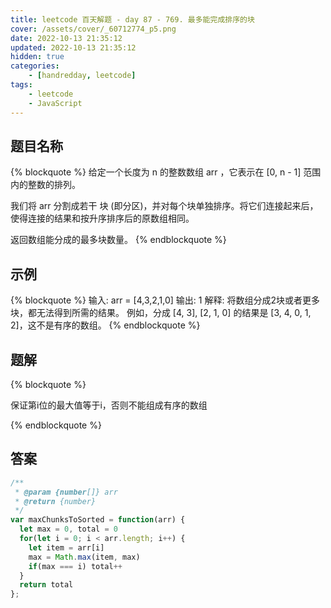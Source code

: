 ```yaml
---
title: leetcode 百天解题 - day 87 - 769. 最多能完成排序的块
cover: /assets/cover/_60712774_p5.png
date: 2022-10-13 21:35:12
updated: 2022-10-13 21:35:12
hidden: true
categories:
    - [handredday, leetcode]
tags:
    - leetcode
    - JavaScript
---
```


## 题目名称

{% blockquote %}
给定一个长度为 n 的整数数组 arr ，它表示在 [0, n - 1] 范围内的整数的排列。

我们将 arr 分割成若干 块 (即分区)，并对每个块单独排序。将它们连接起来后，使得连接的结果和按升序排序后的原数组相同。

返回数组能分成的最多块数量。
{% endblockquote %}

## 示例

{% blockquote %}
输入: arr = [4,3,2,1,0]
输出: 1
解释:
将数组分成2块或者更多块，都无法得到所需的结果。
例如，分成 [4, 3], [2, 1, 0] 的结果是 [3, 4, 0, 1, 2]，这不是有序的数组。
{% endblockquote %}


## 题解


{% blockquote %}

保证第i位的最大值等于i，否则不能组成有序的数组

{% endblockquote %}

## 答案

~~~js
/**
 * @param {number[]} arr
 * @return {number}
 */
var maxChunksToSorted = function(arr) {
  let max = 0, total = 0
  for(let i = 0; i < arr.length; i++) {
    let item = arr[i]
    max = Math.max(item, max)
    if(max === i) total++
  }
  return total
};

~~~